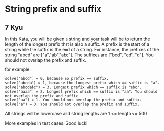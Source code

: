 # String prefix and suffix
## 7 Kyu

In this Kata, you will be given a string and your task will be to return the length of the longest prefix that is also a suffix. A prefix is the start of a string while the suffix is the end of a string. For instance, the prefixes of the string "abcd" are ["a","ab","abc"]. The suffixes are ["bcd", "cd", "d"]. You should not overlap the prefix and suffix.

for example:
```
solve("abcd") = 0, because no prefix == suffix.
solve("abcda") = 1, because the longest prefix which == suffix is "a".
solve("abcdabc") = 3. Longest prefix which == suffix is "abc".
solve("aaaa") = 2. Longest prefix which == suffix is "aa". You should not overlap the prefix and suffix
solve("aa") = 1. You should not overlap the prefix and suffix.
solve("a") = 0. You should not overlap the prefix and suffix.
```

All strings will be lowercase and string lengths are 1 <= length <= 500

More examples in test cases. Good luck!
